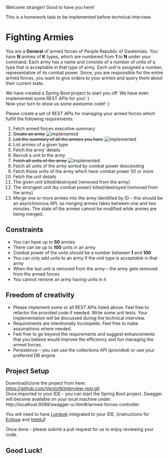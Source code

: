 Welcome stranger! Good to have you here!

This is a homework task to be implemented before technical interview.

Fighting Armies
=======
You are a **General** of armed forces of People Republic of Swatemalu. You have **N** armies of **K** types, which are numbered from **1** to **N** under your command. Each army has a name and consists of a number of units of a type that is acceptable in that type of army. Each unit is assigned a number, representative of its combat power. Since, you are responsible for the entire armed forces, you want to give orders to your armies and query them about their current state.

   We have created a Spring Boot project to start you off. We have even implemented some REST APIs for you! :)  
   Now your turn to show us some awesome code! :)   

Please create a set of REST APIs for managing your armed forces which fulfill the following requirements:
1.	Fetch armed forces executive summary
2.	~~Create an army~~ ![implemented](http://www.myiconfinder.com/uploads/iconsets/16-16-218780527bb8acc76f78fecaca298342.png "implemented")
3.	~~List the summary of all the armies you have~~ ![implemented](http://www.myiconfinder.com/uploads/iconsets/16-16-218780527bb8acc76f78fecaca298342.png "implemented")
4.	List armies of a given type
5.	Fetch the army’ details
6.	Recruit a unit to the army
7.	~~Fetch all units of the army~~ ![implemented](http://www.myiconfinder.com/uploads/iconsets/16-16-218780527bb8acc76f78fecaca298342.png "implemented")
8.	Fetch all units of the army sorted by combat power descending
9.	Fetch those units of the army which have combat power 50 or more
10.	Fetch the unit details
11.	The given unit killed/destroyed (removed from the army)
12.	The strongest unit (by combat power) killed/destroyed (removed from the army)
13.	Merge one or more armies into the army identified by ID – this should be an asynchronous API, as merging armies takes between one and two minutes. The state of the armies cannot be modified while armies are being merged.

Constraints
-------
*	You can have up to **50** armies
*	There can be up to **100** units in an army
*	Combat power of the units should be a number between **1** and **100**
*	You can only add units to an army if the unit type is acceptable in that army
*	When the last unit is removed from the army – the army gets removed from the armed forces
*	You cannot remove an army having units in it

Freedom of creativity
-------
*	Please implement some or all REST APIs listed above. Feel free to refactor the provided code if needed. Write some unit tests. Your implementation will be discussed during the technical interview.
*	Requirements are intentionally incomplete. Feel free to make assumptions where needed.
*	Feel free to go beyond the requirements and suggest enhancements that you believe would improve the efficiency and fun managing the armed forces.
*	Persistence – you can use the collections API (provided) or use your preferred DB engine.

Project Setup
-------
  Download/clone the project from here: https://github.com/VectorN/interview-rest.git.  
  Once imported to your IDE - you can start the Spring Boot project. Swagger will become available on your local machine under: http://localhost:9099/swagger-ui.html#/armed-forces-controller.   

You will need to have [Lombok](https://projectlombok.org/features/all) integrated to your IDE. (instructions for [Eclipse](https://projectlombok.org/setup/eclipse) and [IntelliJ](https://projectlombok.org/setup/intellij))

Once done - please submit a pull request for us to enjoy reviewing your code.

Good Luck!
-------
